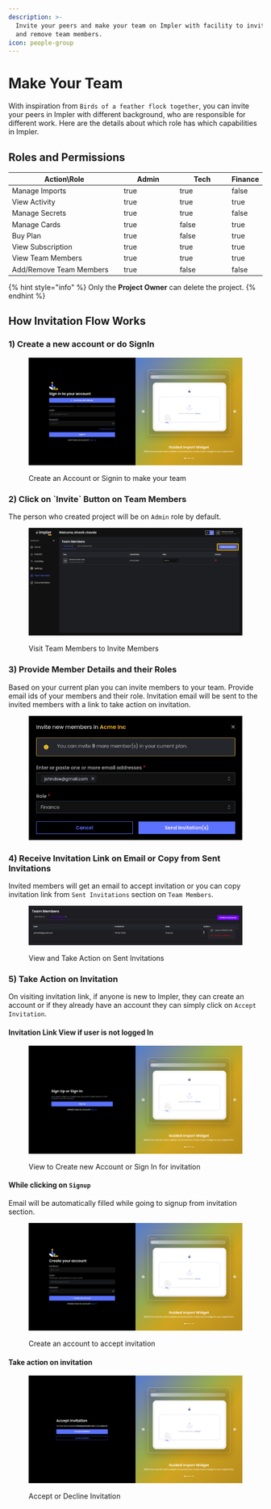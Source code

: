```yaml
---
description: >-
  Invite your peers and make your team on Impler with facility to invite, manage
  and remove team members.
icon: people-group
---
```


# Make Your Team

With inspiration from `Birds of a feather flock together`, you can invite your peers in Impler with different background, who are responsible for different work. Here are the details about which role has which capabilities in Impler.

## Roles and Permissions

<table><thead><tr><th width="322">Action\Role</th><th width="146" data-type="checkbox">Admin</th><th width="141" data-type="checkbox">Tech</th><th data-type="checkbox">Finance</th></tr></thead><tbody><tr><td>Manage Imports</td><td>true</td><td>true</td><td>false</td></tr><tr><td>View Activity</td><td>true</td><td>true</td><td>true</td></tr><tr><td>Manage Secrets</td><td>true</td><td>true</td><td>false</td></tr><tr><td>Manage Cards</td><td>true</td><td>false</td><td>true</td></tr><tr><td>Buy Plan</td><td>true</td><td>false</td><td>true</td></tr><tr><td>View Subscription</td><td>true</td><td>true</td><td>true</td></tr><tr><td>View Team Members</td><td>true</td><td>true</td><td>true</td></tr><tr><td>Add/Remove Team Members</td><td>true</td><td>false</td><td>false</td></tr></tbody></table>

{% hint style="info" %}
Only the **Project Owner** can delete the project.
{% endhint %}

## How Invitation Flow Works

### 1) Create a new account or do SignIn

<figure><img src="../.gitbook/assets/image (82).png" alt=""><figcaption><p>Create an Account or Signin to make your team</p></figcaption></figure>

### 2) Click on \`Invite\` Button on Team Members

The person who created project will be on `Admin` role by default.

<figure><img src="../.gitbook/assets/image (76).png" alt=""><figcaption><p>Visit Team Members to Invite Members</p></figcaption></figure>

### 3) Provide Member Details and their Roles

Based on your current plan you can invite members to your team. Provide email ids of your members and their role. Invitation email will be sent to the invited members with a link to take action on invitation.

<figure><img src="../.gitbook/assets/image (77).png" alt=""><figcaption></figcaption></figure>

### 4) Receive Invitation Link on Email or Copy from Sent Invitations

Invited members will get an email to accept invitation or you can copy invitation link from `Sent Invitations` section on `Team Members`.

<figure><img src="../.gitbook/assets/image (78).png" alt=""><figcaption><p>View and Take Action on Sent Invitations</p></figcaption></figure>

### 5) Take Action on Invitation

On visiting invitation link, if anyone is new to Impler, they can create an account or if they already have an account they can simply click on `Accept Invitation`.

#### Invitation Link View if user is not logged In

<figure><img src="../.gitbook/assets/image (79).png" alt=""><figcaption><p>View to Create new Account or Sign In for invitation</p></figcaption></figure>

#### While clicking on `Signup`

Email will be automatically filled while going to signup from invitation section.

<figure><img src="../.gitbook/assets/image (80).png" alt=""><figcaption><p>Create an account to accept invitation</p></figcaption></figure>

#### Take action on invitation

<figure><img src="../.gitbook/assets/image (81).png" alt=""><figcaption><p>Accept or Decline Invitation</p></figcaption></figure>

